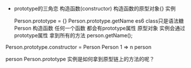 - prototype的三角恋
  构造函数(constructor) 构造函数的原型对象{} 实例
  
  Person.prototype = {}
  Person.prototype.getName 
  es6 class只是语法糖
  Person 构造函数 任何一个函数 都会有prototype属性 原型对象
  实例会通过 prototype属性 拿到所有的方法
  person.getName();

Person.prototype.constructor = Person
Person 1 => n person

person Person.prototype
实例是如何拿到原型链上的方法的呢？


